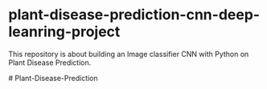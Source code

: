 # plant-disease-prediction-cnn-deep-leanring-project
This repository is about building an Image classifier CNN with Python on Plant Disease Prediction.





#   P l a n t - D i s e a s e - P r e d i c t i o n 
 
 
